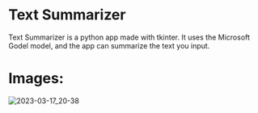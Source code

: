 # Text Summarizer

Text Summarizer is a python app made with tkinter. It uses the Microsoft Godel model, and the app can summarize the text you input.

# Images:


![2023-03-17_20-38](https://user-images.githubusercontent.com/62938195/226010131-41fe3edc-8698-491b-afcb-179eb587ef98.png)

